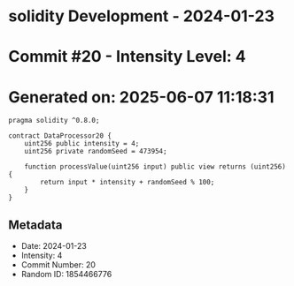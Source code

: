 ﻿# solidity Development - 2024-01-23
# Commit #20 - Intensity Level: 4
# Generated on: 2025-06-07 11:18:31
```solidity
pragma solidity ^0.8.0;

contract DataProcessor20 {
    uint256 public intensity = 4;
    uint256 private randomSeed = 473954;

    function processValue(uint256 input) public view returns (uint256) {
        return input * intensity + randomSeed % 100;
    }
}
```
## Metadata
- Date: 2024-01-23
- Intensity: 4
- Commit Number: 20
- Random ID: 1854466776
